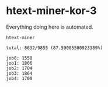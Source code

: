 # htext-miner-kor-3

Everything doing here is automated.

```
htext-miner

total: 8632/9855 (87.59005580923389%)

job0: 1558
job1: 1806
job2: 1704
job3: 1864
job4: 1700
```